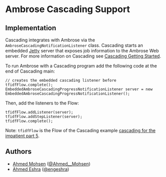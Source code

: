 # Ambrose Cascading Support

## Implementation 

Cascading integrates with Ambrose via the ```AmbroseCascadingNotificationListener``` class. Cascading starts an
embedded [Jetty](http://jetty.codehaus.org/jetty/) server that exposes job information to the Ambrose Web server.
For more information on Cascading see [Cascading Getting Started]([http://www.cascading.org/documentation/).

To run Ambrose with a Cascading program add the following code at the end of Cascading main:

```
// creates the embedded cascading listener before tfidfFlow.complete();
EmbeddedAmbroseCascadingProgressNotificationListener server = new EmbeddedAmbroseCascadingProgressNotificationListener();
```

Then, add the listeners to the Flow:

```
tfidfFlow.addListener(server);
tfidfFlow.addStepListener(server);
tfidfFlow.complete();
```

Note: ```tfidfFlow``` is the Flow of the Cascading example
[cascading for the impatient part 5](http://www.cascading.org/2012/07/31/cascading-for-the-impatient-part-5/).

## Authors
* [Ahmed Mohsen](https://github.com/Ahmed--Mohsen) ([@Ahmed__Mohsen](https://twitter.com/Ahmed__Mohsen))
* [Ahmed Eshra](https://github.com/engeshra) ([@engeshra](https://twitter.com/engeshra))
